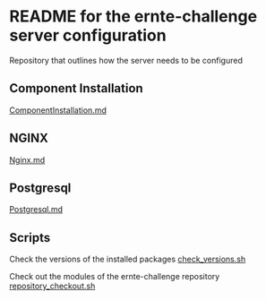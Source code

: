 # README for the ernte-challenge server configuration

Repository that outlines how the server needs to be configured

## Component Installation

[ComponentInstallation.md](component-installation/ComponentInstallation.md)

## NGINX

[Nginx.md](nginx/nginx.md)

## Postgresql

[Postgresql.md](postgresql/postgresql.md)

## Scripts

Check the versions of the installed packages
[check_versions.sh](scripts/check_versions.sh)

Check out the modules of the ernte-challenge repository
[repository_checkout.sh](scripts/repository_checkout.sh)
